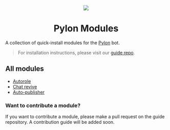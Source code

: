 <div align="center"><img src="https://avatars.githubusercontent.com/u/126590123?s=200&v=4"/><h1>Pylon Modules</h1></div>

A collection of quick-install modules for the [Pylon](https://pylon.bot) bot.


> For installation instructions, please visit our [guide repo](https://github.com/pylonmodules/guide).


## All modules
* [Autorole](https://github.com/pylonmodules/autorole)
* [Chat revive](https://github.com/pylonmodules/chstrevive)
* [Auto-publisher](https://github.com/pylonmodules/autopublisher)

### Want to contribute a module?
If you want to contribute a module, please make a pull request on the guide repository. A contribution guide will be added soon.
